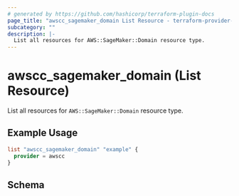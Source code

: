 ```yaml
---
# generated by https://github.com/hashicorp/terraform-plugin-docs
page_title: "awscc_sagemaker_domain List Resource - terraform-provider-awscc"
subcategory: ""
description: |-
  List all resources for AWS::SageMaker::Domain resource type.
---
```


# awscc_sagemaker_domain (List Resource)

List all resources for `AWS::SageMaker::Domain` resource type.

## Example Usage

```terraform
list "awscc_sagemaker_domain" "example" {
  provider = awscc
}
```

<!-- schema generated by tfplugindocs -->
## Schema
